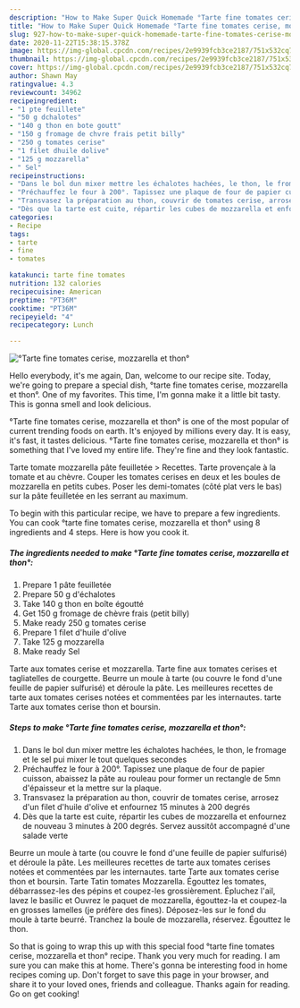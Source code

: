 ```yaml
---
description: "How to Make Super Quick Homemade °Tarte fine tomates cerise, mozzarella et thon°"
title: "How to Make Super Quick Homemade °Tarte fine tomates cerise, mozzarella et thon°"
slug: 927-how-to-make-super-quick-homemade-tarte-fine-tomates-cerise-mozzarella-et-thon
date: 2020-11-22T15:38:15.378Z
image: https://img-global.cpcdn.com/recipes/2e9939fcb3ce2187/751x532cq70/tarte-fine-tomates-cerise-mozzarella-et-thon-photo-principale-de-la-recette.jpg
thumbnail: https://img-global.cpcdn.com/recipes/2e9939fcb3ce2187/751x532cq70/tarte-fine-tomates-cerise-mozzarella-et-thon-photo-principale-de-la-recette.jpg
cover: https://img-global.cpcdn.com/recipes/2e9939fcb3ce2187/751x532cq70/tarte-fine-tomates-cerise-mozzarella-et-thon-photo-principale-de-la-recette.jpg
author: Shawn May
ratingvalue: 4.3
reviewcount: 34962
recipeingredient:
- "1 pte feuillete"
- "50 g dchalotes"
- "140 g thon en bote goutt"
- "150 g fromage de chvre frais petit billy"
- "250 g tomates cerise"
- "1 filet dhuile dolive"
- "125 g mozzarella"
- " Sel"
recipeinstructions:
- "Dans le bol dun mixer mettre les échalotes hachées, le thon, le fromage et le sel pui mixer le tout quelques secondes"
- "Préchauffez le four à 200°. Tapissez une plaque de four de papier cuisson, abaissez la pâte au rouleau pour former un rectangle de 5mn d&#39;épaisseur et la mettre sur la plaque."
- "Transvasez la préparation au thon, couvrir de tomates cerise, arrosez d&#39;un filet d&#39;huile d&#39;olive et enfournez 15 minutes à 200 degrés"
- "Dès que la tarte est cuite, répartir les cubes de mozzarella et enfournez de nouveau 3 minutes à 200 degrés. Servez aussitôt accompagné d&#39;une salade verte"
categories:
- Recipe
tags:
- tarte
- fine
- tomates

katakunci: tarte fine tomates 
nutrition: 132 calories
recipecuisine: American
preptime: "PT36M"
cooktime: "PT36M"
recipeyield: "4"
recipecategory: Lunch

---
```



![°Tarte fine tomates cerise, mozzarella et thon°](https://img-global.cpcdn.com/recipes/2e9939fcb3ce2187/751x532cq70/tarte-fine-tomates-cerise-mozzarella-et-thon-photo-principale-de-la-recette.jpg)

Hello everybody, it's me again, Dan, welcome to our recipe site. Today, we're going to prepare a special dish, °tarte fine tomates cerise, mozzarella et thon°. One of my favorites. This time, I'm gonna make it a little bit tasty. This is gonna smell and look delicious.

°Tarte fine tomates cerise, mozzarella et thon° is one of the most popular of current trending foods on earth. It's enjoyed by millions every day. It is easy, it's fast, it tastes delicious. °Tarte fine tomates cerise, mozzarella et thon° is something that I've loved my entire life. They're fine and they look fantastic.

Tarte tomate mozzarella pâte feuilletée &gt; Recettes. Tarte provençale à la tomate et au chèvre. Couper les tomates cerises en deux et les boules de mozzarella en petits cubes. Poser les demi-tomates (côté plat vers le bas) sur la pâte feuilletée en les serrant au maximum.


To begin with this particular recipe, we have to prepare a few ingredients. You can cook °tarte fine tomates cerise, mozzarella et thon° using 8 ingredients and 4 steps. Here is how you cook it.

<!--inarticleads1-->

##### The ingredients needed to make °Tarte fine tomates cerise, mozzarella et thon°:

1. Prepare 1 pâte feuilletée
1. Prepare 50 g d&#39;échalotes
1. Take 140 g thon en boîte égoutté
1. Get 150 g fromage de chèvre frais (petit billy)
1. Make ready 250 g tomates cerise
1. Prepare 1 filet d&#39;huile d&#39;olive
1. Take 125 g mozzarella
1. Make ready  Sel


Tarte aux tomates cerise et mozzarella. Tarte fine aux tomates cerises et tagliatelles de courgette. Beurre un moule à tarte (ou couvre le fond d&#39;une feuille de papier sulfurisé) et déroule la pâte. Les meilleures recettes de tarte aux tomates cerises notées et commentées par les internautes. tarte Tarte aux tomates cerise thon et boursin. 

<!--inarticleads2-->

##### Steps to make °Tarte fine tomates cerise, mozzarella et thon°:

1. Dans le bol dun mixer mettre les échalotes hachées, le thon, le fromage et le sel pui mixer le tout quelques secondes
1. Préchauffez le four à 200°. Tapissez une plaque de four de papier cuisson, abaissez la pâte au rouleau pour former un rectangle de 5mn d&#39;épaisseur et la mettre sur la plaque.
1. Transvasez la préparation au thon, couvrir de tomates cerise, arrosez d&#39;un filet d&#39;huile d&#39;olive et enfournez 15 minutes à 200 degrés
1. Dès que la tarte est cuite, répartir les cubes de mozzarella et enfournez de nouveau 3 minutes à 200 degrés. Servez aussitôt accompagné d&#39;une salade verte


Beurre un moule à tarte (ou couvre le fond d&#39;une feuille de papier sulfurisé) et déroule la pâte. Les meilleures recettes de tarte aux tomates cerises notées et commentées par les internautes. tarte Tarte aux tomates cerise thon et boursin. Tarte Tatin tomates Mozzarella. Égouttez les tomates, débarrassez-les des pépins et coupez-les grossièrement. Épluchez l&#39;ail, lavez le basilic et Ouvrez le paquet de mozzarella, égouttez-la et coupez-la en grosses lamelles (je préfère des fines). Déposez-les sur le fond du moule à tarte beurré. Tranchez la boule de mozzarella, réservez. Égouttez le thon. 

So that is going to wrap this up with this special food °tarte fine tomates cerise, mozzarella et thon° recipe. Thank you very much for reading. I am sure you can make this at home. There's gonna be interesting food in home recipes coming up. Don't forget to save this page in your browser, and share it to your loved ones, friends and colleague. Thanks again for reading. Go on get cooking!
